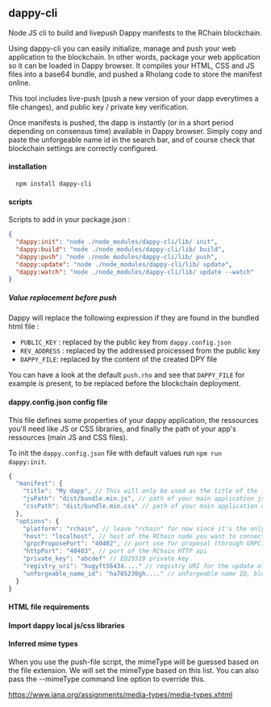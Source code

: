 ## dappy-cli

Node JS cli to build and livepush Dappy manifests to the RChain blockchain.

Using dappy-cli you can easily initialize, manage and push your web application to the blockchain. In other words, package your web application so it can be loaded in Dappy browser. It compiles your HTML, CSS and JS files into a base64 bundle, and pushed a Rholang code to store the manifest online.

This tool includes live-push (push a new version of your dapp everytimes a file changes), and public key / private key verification.

Once manifests is pushed, the dapp is instantly (or in a short period depending on consensus time) available in Dappy browser. Simply copy and paste the unforgeable name id in the search bar, and of course check that blockchain settings are correctly configured.

#### installation

```
  npm install dappy-cli
```

#### scripts

Scripts to add in your package.json :

```json
{
  "dappy:init": "node ./node_modules/dappy-cli/lib/ init",
  "dappy:build": "node ./node_modules/dappy-cli/lib/ build",
  "dappy:push": "node ./node_modules/dappy-cli/lib/ push",
  "dappy:update": "node ./node_modules/dappy-cli/lib/ update",
  "dappy:watch": "node ./node_modules/dappy-cli/lib/ update --watch"
}
```

##### Value replacement before push

Dappy will replace the following expression if they are found in the bundled html file :

- `PUBLIC_KEY` : replaced by the public key from `dappy.config.json`
- `REV_ADDRESS` : replaced by the addressed proicessed from the public key
- `DAPPY_FILE`: replaced by the content of the created DPY file

You can have a look at the default `push.rho` and see that `DAPPY_FILE` for example is present, to be replaced before the blockchain deployment.

#### dappy.config.json config file

This file defines some properties of your dappy application, the ressources you'll need like JS or CSS libraries, and finally the path of your app's ressources (main JS and CSS files).

To init the `dappy.config.json` file with default values run `npm run dappy:init`.

```javascript
{
  "manifest": {
    "title": "My dapp", // This will only be used as the title of the .dpy file
    "jsPath": "dist/bundle.min.js", // path of your main application js file
    "cssPath": "dist/bundle.min.css" // path of your main application css file
  },
  "options": {
    "platform": "rchain", // leave "rchain" for now since it's the only platform supported
    "host": "localhost", // host of the RChain node you want to connect to
    "grpcProposePort": "40402", // port use for proposal (through GRPC), leave it blank if not able to propose
    "httpPort": "40403", // port of the RChain HTTP api
    "private_key": "abcdef" // ED25519 private key
    "registry_uri": "hugyft56434...." // registry URI for the update of the dapp (logged by rnode after push has been ran),
    "unforgeable_name_id": "ha765230gh...." // unforgeable name ID, blockchain address of the dapp manifest
  }
}
```

#### HTML file requirements

#### Import dappy local js/css libraries

#### Inferred mime types

When you use the push-file script, the mimeType will be guessed based on the file extension. We will set the mimeType based on this list. You can also pass the --mimeType command line option to override this.

https://www.iana.org/assignments/media-types/media-types.xhtml
